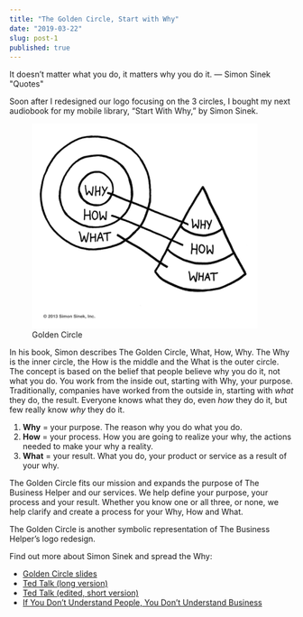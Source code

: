 ```yaml
---
title: "The Golden Circle, Start with Why"
date: "2019-03-22"
slug: post-1
published: true
---
```

<!-- markdownlint-disable MD033 -->

It doesn’t matter what you do, it matters why you do it. — Simon Sinek "Quotes"

Soon after I redesigned our logo focusing on the 3 circles, I bought my next audiobook for my mobile library, “Start With Why,” by Simon Sinek.

<figure class="figure">
    <img src="./images/GoldenCircle.png" alt="GoldenCircle"/>
    <figcaption class="figure__caption">Golden Circle</figcaption>
</figure>

In his book, Simon describes The Golden Circle, What, How, Why. The Why is the inner circle, the How is the middle and the What is the outer circle. The concept is based on the belief that people believe why you do it, not what you do. You work from the inside out, starting with Why, your purpose. Traditionally, companies have worked from the outside in, starting with *what* they do, the result. Everyone knows what they do, even *how* they do it, but few really know *why* they do it.

1. **Why** = your purpose. The reason why you do what you do.
2. **How** = your process. How you are going to realize your why, the actions needed to make your why a reality.
3. **What** = your result. What you do, your product or service as a result of your why.

The Golden Circle fits our mission and expands the purpose of The Business Helper and our services. We help define your purpose, your process and your result. Whether you know one or all three, or none, we help clarify and create a process for your Why, How and What.

The Golden Circle is another symbolic representation of The Business Helper’s logo redesign.

Find out more about Simon Sinek and spread the Why:


* [Golden Circle slides](https://gumroad.com/simonsinek)
* [Ted Talk (long version)](https://www.ted.com/talks/simon_sinek_how_great_leaders_inspire_action?language=en)
* [Ted Talk (edited, short version)](https://www.youtube.com/watch?v=IPYeCltXpxw&feature=youtu.be)
* [If You Don’t Understand People, You Don’t Understand Business](https://vimeo.com/26774102)
